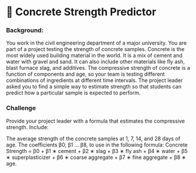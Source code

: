 # 🧠 Concrete Strength Predictor

### Background:
You work in the civil engineering department of a major university. You are part of a project testing the strength of concrete samples. Concrete is the most 
widely used building material in the world. It is a mix of cement and water with gravel and sand. It can also include other materials like fly ash, blast furnace
 slag, and additives. The compressive strength of concrete is a function of components and age, so your team is testing different combinations of ingredients at 
different time intervals. The project leader asked you to find a simple way to estimate strength so that students can predict how a particular sample is expected 
to perform.

### Challenge
Provide your project leader with a formula that estimates the compressive strength. Include:

The average strength of the concrete samples at 1, 7, 14, and 28 days of age.
The coefficients β0, β1 ... β8, to use in the following formula: 
Concrete Strength = β0 + β1 ∗ cement + β2 ∗ slag + β3 ∗ fly ash + β4 ∗ water + β5 ∗ superplasticizer + β6 ∗ coarse aggregate + β7 ∗ fine aggregate + β8 ∗ age.
